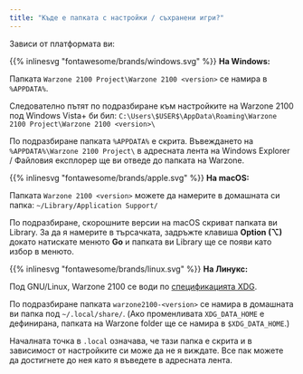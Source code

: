 ```yaml
---
title: "Къде е папката с настройки / съхранени игри?"
---
```


Зависи от платформата ви:

{{% inlinesvg "fontawesome/brands/windows.svg" %}} **На Windows:**

Папката `Warzone 2100 Project\Warzone 2100 <version>` се намира в `%APPDATA%`.

Следователно пътят по подразбиране към настройките на Warzone 2100 под Windows Vista+ би бил: `C:\Users\$USER$\AppData\Roaming\Warzone 2100 Project\Warzone 2100 <version>\`

По подразбиране папката `%APPDATA%` е скрита. Въвеждането на `%APPDATA%\Warzone 2100 Project\` в адресната лента на Windows Explorer / Файловия експлорер ще ви отведе до папката на Warzone.

{{% inlinesvg "fontawesome/brands/apple.svg" %}} **На macOS:**

Папката `Warzone 2100 <version>` можете да намерите в домашната си папка: `~/Library/Application Support/`

По подразбиране, скорошните версии на macOS скриват папката ви Library. За да я намерите в търсачката, задръжте клавиша **Option (⌥)** докато натискате менюто **Go** и папката ви Library ще се появи като избор в менюто.

{{% inlinesvg "fontawesome/brands/linux.svg" %}} **На Линукс:**

Под GNU/Linux, Warzone 2100 се води по [спецификацията XDG](https://standards.freedesktop.org/basedir-spec/basedir-spec-latest.html).

По подразбиране папката `warzone2100-<version>` се намира в домашната ви папка под `~/.local/share/`. (Ако променливата `XDG_DATA_HOME` е дефинирана, папката на Warzone folder ще се намира в `$XDG_DATA_HOME`.)

Началната точка в `.local` означава, че тази папка е скрита и в зависимост от настройките си може да не я виждате. Все пак можете да достигнете до нея като я въведете в адресната лента.
